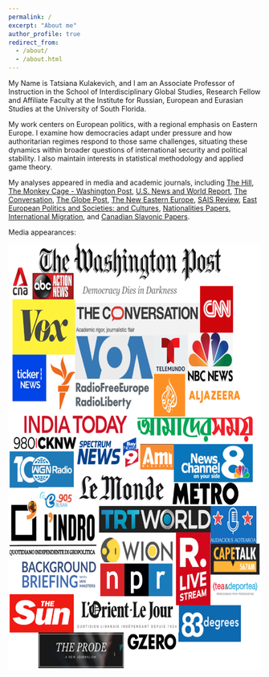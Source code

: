 ```yaml
---
permalink: /
excerpt: "About me"
author_profile: true
redirect_from: 
  - /about/
  - /about.html
---
```


My Name is Tatsiana Kulakevich, and I am an Associate Professor of Instruction in the School of Interdisciplinary Global Studies, Research Fellow and Affiliate Faculty at the Institute for Russian, European and Eurasian Studies at the University of South Florida.

My work centers on European politics, with a regional emphasis on Eastern Europe. I examine how democracies adapt under pressure and how authoritarian regimes respond to those same challenges, situating these dynamics within broader questions of international security and political stability. I also maintain interests in statistical methodology and applied game theory.

My analyses appeared in media and academic journals, including [The Hill](https://thehill.com/opinion/international/5404093-belarus-emerges-from-western-isolation-but-the-opposition-is-still-fighting/), [The Monkey Cage - Washington Post](https://www.washingtonpost.com/politics/2022/09/14/belarus-russia-ukraine-putin-lukashenko/?fbclid=IwAR0tdXJEvVpoA3hPYY9eBU0FV-Qatx8M_aKy2hhiKhvOFfHvO2-mWgq-agU), [U.S. News and World Report](https://www.usnews.com/opinion/articles/2024-11-11/could-trump-turn-out-to-be-great-for-ukraine), [The Conversation](https://theconversation.com/3-reasons-why-a-trump-white-house-might-not-be-a-disaster-for-ukraine-in-fact-it-might-tighten-the-screws-on-russia-243227), [The Globe Post](https://theglobepost.com/2019/02/06/belarus-russia-it/), [The New Eastern Europe](https://neweasterneurope.eu/2021/03/09/russia-is-jailing-the-opposition-a-good-way-to-win/), [SAIS Review](https://muse.jhu.edu/article/783885), [East European Politics and Societies: and Cultures](http://eep.sagepub.com/content/early/2014/06/16/0888325414535429.abstract), [Nationalities Papers](https://www.cambridge.org/core/journals/nationalities-papers/article/antiauthoritarian-learning-prospects-for-democratization-in-belarus-based-on-a-study-of-polish-solidarity/0B05C923250A86C3E8AAB7E27F3542FA), [International Migration](https://onlinelibrary.wiley.com/doi/abs/10.1111/imig.12881), and [Canadian Slavonic Papers](https://www.tandfonline.com/doi/abs/10.1080/00085006.2021.1991744).

Media appearances:

<img src="/images/mediainterviews.png" alt="Media interviews" style="height: 850px; width:750px;" class="center"/>

